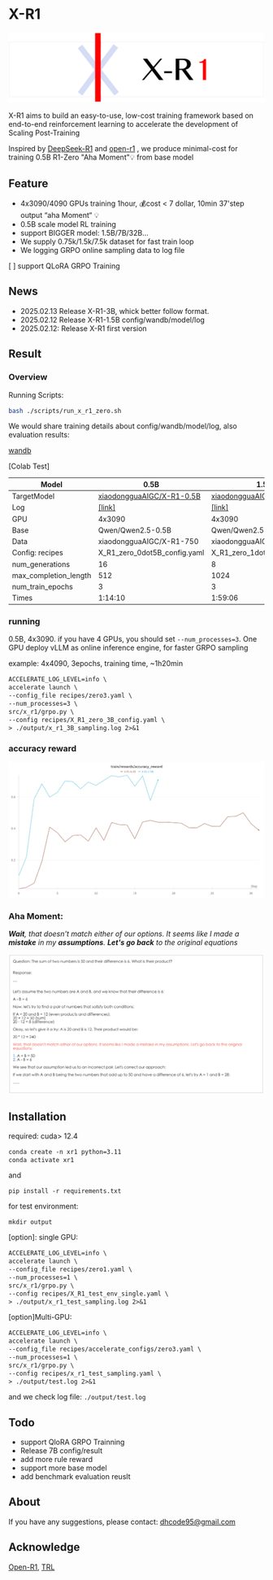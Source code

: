 # X-R1

![x-r1-logo](./README.assets/X-R1-log.png)


X-R1 aims to build an easy-to-use, low-cost training framework based on end-to-end reinforcement learning to accelerate the development of Scaling Post-Training

Inspired by [DeepSeek-R1](https://github.com/deepseek-ai/DeepSeek-R1) and [open-r1](https://github.com/huggingface/open-r1) , we produce minimal-cost for training 0.5B R1-Zero "Aha Moment"💡 from base model


## Feature

- 4x3090/4090 GPUs training 1hour, 💰cost < 7 dollar, 10min 37'step output “aha Moment“ 💡
- 0.5B scale model RL training
- support BIGGER model: 1.5B/7B/32B...
- We supply 0.75k/1.5k/7.5k dataset for fast train loop
- We logging GRPO online sampling data to log file

[ ] support QLoRA GRPO Training

## News

- 2025.02.13 Release X-R1-3B, whick better follow format.
- 2025.02.12 Release X-R1-1.5B config/wandb/model/log
- 2025.02.12: Release X-R1 first version

## Result

### Overview

Running Scripts:

```bash
bash ./scripts/run_x_r1_zero.sh
```

We would share training details about  config/wandb/model/log, also evaluation results: 

[wandb](https://api.wandb.ai/links/xiaodonggua/eb471rlw)

[Colab Test]

| Model                 | 0.5B                                                         | 1.5B                                                         | 3B                                                           | 7B   |
| --------------------- | ------------------------------------------------------------ | ------------------------------------------------------------ | ------------------------------------------------------------ | ---- |
| TargetModel           | [xiaodongguaAIGC/X-R1-0.5B](https://huggingface.co/xiaodongguaAIGC/X-R1-0.5B) | [xiaodongguaAIGC/X-R1-1.5B](https://huggingface.co/xiaodongguaAIGC/X-R1-1.5B) | [xiaodongguaAIGC/X-R1-3B](https://huggingface.co/xiaodongguaAIGC/X-R1-3B) |      |
| Log                   | [[link]](https://drive.google.com/file/d/1m-w0B2L9o-bwGDgaOtWFLR0C0MAEBTFQ/view?usp=sharing) | [[link]](https://drive.google.com/file/d/11tBShY206Pu_SxWE0M-mG2_Cdf9mFNig/view?usp=sharing) | [[link]](https://drive.google.com/file/d/1t4WzsK0aMrULYKjKsKH29LsWQMeTDjTb/view?usp=sharing) |      |
| GPU                   | 4x3090                                                       | 4x3090                                                       | 4x3090                                                       |      |
| Base                  | Qwen/Qwen2.5-0.5B                                            | Qwen/Qwen2.5-1.5B                                            | Qwen/Qwen2.5-1.5B                                            |      |
| Data                  | xiaodongguaAIGC/X-R1-750                                     | xiaodongguaAIGC/X-R1-750                                     | xiaodongguaAIGC/X-R1-750                                     |      |
| Config: recipes       | X_R1_zero_0dot5B_config.yaml                                 | X_R1_zero_1dot5B_config.yaml                                 | X_R1_zero_13ot5B_config.yaml                                 |      |
| num_generations       | 16                                                           | 8                                                            | 4                                                            |      |
| max_completion_length | 512                                                          | 1024                                                         | 1024                                                         |      |
| num_train_epochs      | 3                                                            | 3                                                            | 3                                                            |      |
| Times                 | 1:14:10                                                      | 1:59:06                                                      | 2:23:06                                                      |      |


### running

0.5B, 4x3090.  if you have 4 GPUs, you should set `--num_processes=3`.  One GPU deploy vLLM as online inference engine, for faster GRPO sampling

example: 4x4090, 3epochs, training time, ~1h20min

```shell
ACCELERATE_LOG_LEVEL=info \
accelerate launch \
--config_file recipes/zero3.yaml \
--num_processes=3 \
src/x_r1/grpo.py \
--config recipes/X_R1_zero_3B_config.yaml \
> ./output/x_r1_3B_sampling.log 2>&1
```

### accuracy reward

![acc](./README.assets/X-R1-0.5B-acc-result.png)

### Aha Moment:


***Wait**, that doesn't match either of our options. It seems like I made a **mistake** in my **assumptions**. **Let's go back** to the original equations*

![aha_moment](./README.assets/aha_moment_0.5B.png)



## Installation

required: cuda> 12.4

```
conda create -n xr1 python=3.11
conda activate xr1
```

and

```
pip install -r requirements.txt
```

for test environment:

```
mkdir output
```

\[option\]: single GPU:

```shell
ACCELERATE_LOG_LEVEL=info \
accelerate launch \
--config_file recipes/zero1.yaml \
--num_processes=1 \
src/x_r1/grpo.py \
--config recipes/X_R1_test_env_single.yaml \
> ./output/x_r1_test_sampling.log 2>&1
```

\[option\]Multi-GPU:

```shell
ACCELERATE_LOG_LEVEL=info \
accelerate launch \
--config_file recipes/accelerate_configs/zero3.yaml \
--num_processes=1 \
src/x_r1/grpo.py \
--config recipes/x_r1_test_sampling.yaml \
> ./output/test.log 2>&1
```

and we check log file: `./output/test.log`

## Todo

- support QloRA GRPO Trainning
- Release 7B config/result
- add more rule reward
- support more base model
- add benchmark evaluation reuslt

## About

If you have any suggestions, please contact: dhcode95@gmail.com

## Acknowledge

[Open-R1](https://github.com/huggingface/open-r1), [TRL](https://github.com/huggingface/trl)
